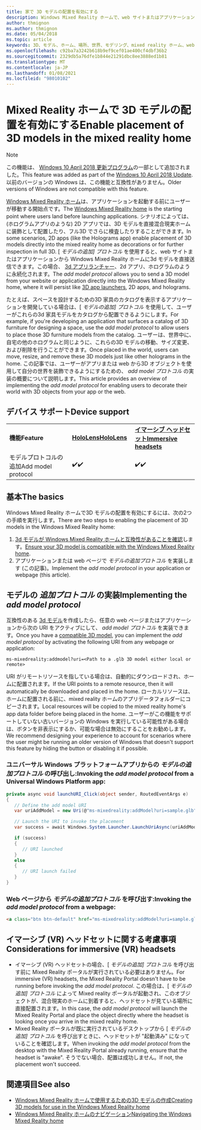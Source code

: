 ```yaml
---
title: 家で 3D モデルの配置を有効にする
description: Windows Mixed Reality ホームで、web サイトまたはアプリケーションの3D モデルを配置する方法について説明します。
author: thmignon
ms.author: thmignon
ms.date: 05/04/2018
ms.topic: article
keywords: 3D、モデル、ホーム、場所、世界、モデリング、mixed reality ホーム、web、アプリ、mixed reality ヘッドセット、windows mixed reality ヘッドセット、仮想現実ヘッドセット
ms.openlocfilehash: c92ba7a3242b618b9ef9cef01ae400cf4dbf36b2
ms.sourcegitcommit: 2329db5a76dfe1b844e21291dbc8ee3888ed1b81
ms.translationtype: MT
ms.contentlocale: ja-JP
ms.lasthandoff: 01/08/2021
ms.locfileid: "98010102"
---
```

# <a name="enable-placement-of-3d-models-in-the-mixed-reality-home"></a><span data-ttu-id="3e297-104">Mixed Reality ホームで 3D モデルの配置を有効にする</span><span class="sxs-lookup"><span data-stu-id="3e297-104">Enable placement of 3D models in the mixed reality home</span></span>

> [!NOTE]
> <span data-ttu-id="3e297-105">この機能は、 [Windows 10 April 2018 更新プログラム](https://docs.microsoft.com/windows/mixed-reality/enthusiast-guide/release-notes-april-2018)の一部として追加されました。</span><span class="sxs-lookup"><span data-stu-id="3e297-105">This feature was added as part of the [Windows 10 April 2018 Update](https://docs.microsoft.com/windows/mixed-reality/enthusiast-guide/release-notes-april-2018).</span></span> <span data-ttu-id="3e297-106">以前のバージョンの Windows は、この機能と互換性がありません。</span><span class="sxs-lookup"><span data-stu-id="3e297-106">Older versions of Windows are not compatible with this feature.</span></span>

<span data-ttu-id="3e297-107">[Windows Mixed Reality ホーム](../discover/navigating-the-windows-mixed-reality-home.md)は、アプリケーションを起動する前にユーザーが移動する開始点です。</span><span class="sxs-lookup"><span data-stu-id="3e297-107">The [Windows Mixed Reality home](../discover/navigating-the-windows-mixed-reality-home.md) is the starting point where users land before launching applications.</span></span> <span data-ttu-id="3e297-108">シナリオによっては、(ホログラムアプリのような) 2D アプリでは、3D モデルを直接混合現実ホームに装飾として配置したり、フル3D でさらに検査したりすることができます。</span><span class="sxs-lookup"><span data-stu-id="3e297-108">In some scenarios, 2D apps (like the Holograms app) enable placement of 3D models directly into the mixed reality home as decorations or for further inspection in full 3D.</span></span> <span data-ttu-id="3e297-109">[ *モデルの追加] プロトコル* を使用すると、web サイトまたはアプリケーションから Windows Mixed Reality ホームに3d モデルを直接送信できます。この場合、 [3d アプリランチャー](3d-app-launcher-design-guidance.md)、2d アプリ、ホログラムのように永続化されます。</span><span class="sxs-lookup"><span data-stu-id="3e297-109">The *add model protocol* allows you to send a 3D model from your website or application directly into the Windows Mixed Reality home, where it will persist like [3D app launchers](3d-app-launcher-design-guidance.md), 2D apps, and holograms.</span></span> 

<span data-ttu-id="3e297-110">たとえば、スペースを設計するための3D 家具のカタログを表示するアプリケーションを開発している場合は、[ *モデルの追加] プロトコル* を使用して、ユーザーがこれらの3d 家具モデルをカタログから配置できるようにします。</span><span class="sxs-lookup"><span data-stu-id="3e297-110">For example, if you're developing an application that surfaces a catalog of 3D furniture for designing a space, use the *add model protocol* to allow users to place those 3D furniture models from the catalog.</span></span> <span data-ttu-id="3e297-111">ユーザーは、世界中に、自宅の他のホログラムと同じように、これらの3D モデルの移動、サイズ変更、および削除を行うことができます。</span><span class="sxs-lookup"><span data-stu-id="3e297-111">Once placed in the world, users can move, resize, and remove these 3D models just like other holograms in the home.</span></span> <span data-ttu-id="3e297-112">この記事では、ユーザーがアプリまたは web から3D オブジェクトを使用して自分の世界を装飾できるようにするための、 *add model プロトコル* の実装の概要について説明します。</span><span class="sxs-lookup"><span data-stu-id="3e297-112">This article provides an overview of implementing the *add model protocol* for enabling users to decorate their world with 3D objects from your app or the web.</span></span>

## <a name="device-support"></a><span data-ttu-id="3e297-113">デバイス サポート</span><span class="sxs-lookup"><span data-stu-id="3e297-113">Device support</span></span>

<table>
    <colgroup>
    <col width="33%" />
    <col width="33%" />
    <col width="33%" />
    </colgroup>
    <tr>
        <td><span data-ttu-id="3e297-114"><strong>機能</strong></span><span class="sxs-lookup"><span data-stu-id="3e297-114"><strong>Feature</strong></span></span></td>
        <td><span data-ttu-id="3e297-115"><a href="../hololens-hardware-details.md"><strong>HoloLens</strong></a></span><span class="sxs-lookup"><span data-stu-id="3e297-115"><a href="../hololens-hardware-details.md"><strong>HoloLens</strong></a></span></span></td>
        <td><span data-ttu-id="3e297-116"><a href="../discover/immersive-headset-hardware-details.md"><strong>イマーシブ ヘッドセット</strong></a></span><span class="sxs-lookup"><span data-stu-id="3e297-116"><a href="../discover/immersive-headset-hardware-details.md"><strong>Immersive headsets</strong></a></span></span></td>
    </tr>
     <tr>
        <td><span data-ttu-id="3e297-117">モデルプロトコルの追加</span><span class="sxs-lookup"><span data-stu-id="3e297-117">Add model protocol</span></span></td>
        <td><span data-ttu-id="3e297-118">✔️</span><span class="sxs-lookup"><span data-stu-id="3e297-118">✔️</span></span></td>
        <td><span data-ttu-id="3e297-119">✔️</span><span class="sxs-lookup"><span data-stu-id="3e297-119">✔️</span></span></td>
    </tr>
</table>

## <a name="the-basics"></a><span data-ttu-id="3e297-120">基本</span><span class="sxs-lookup"><span data-stu-id="3e297-120">The basics</span></span>

<span data-ttu-id="3e297-121">Windows Mixed Reality ホームで3D モデルの配置を有効にするには、次の2つの手順を実行します。</span><span class="sxs-lookup"><span data-stu-id="3e297-121">There are two steps to enabling the placement of 3D models in the Windows Mixed Reality home:</span></span>
1. <span data-ttu-id="3e297-122">[3d モデルが Windows Mixed Reality ホームと互換性があることを確認](creating-3d-models-for-use-in-the-windows-mixed-reality-home.md)します。</span><span class="sxs-lookup"><span data-stu-id="3e297-122">[Ensure your 3D model is compatible with the Windows Mixed Reality home](creating-3d-models-for-use-in-the-windows-mixed-reality-home.md).</span></span>
2. <span data-ttu-id="3e297-123">アプリケーションまたは web ページで *モデルの追加プロトコル* を実装します (この記事)。</span><span class="sxs-lookup"><span data-stu-id="3e297-123">Implement the *add model protocol* in your application or webpage (this article).</span></span>

## <a name="implementing-the-add-model-protocol"></a><span data-ttu-id="3e297-124">モデルの *追加プロトコル* の実装</span><span class="sxs-lookup"><span data-stu-id="3e297-124">Implementing the *add model protocol*</span></span>

<span data-ttu-id="3e297-125">互換性のある [3d モデル](creating-3d-models-for-use-in-the-windows-mixed-reality-home.md)を作成したら、任意の web ページまたはアプリケーションから次の URI をアクティブにして、 *add model プロトコル* を実装できます。</span><span class="sxs-lookup"><span data-stu-id="3e297-125">Once you have a [compatible 3D model](creating-3d-models-for-use-in-the-windows-mixed-reality-home.md), you can implement the *add model protocol* by activating the following URI from any webpage or application:</span></span>

```
ms-mixedreality:addmodel?uri=<Path to a .glb 3D model either local or remote>
```

<span data-ttu-id="3e297-126">URI がリモートリソースを指している場合は、自動的にダウンロードされ、ホームに配置されます。</span><span class="sxs-lookup"><span data-stu-id="3e297-126">If the URI points to a remote resource, then it will automatically be downloaded and placed in the home.</span></span> <span data-ttu-id="3e297-127">ローカルリソースは、ホームに配置される前に、mixed reality ホームのアプリデータフォルダーにコピーされます。</span><span class="sxs-lookup"><span data-stu-id="3e297-127">Local resources will be copied to the mixed reality home's app data folder before being placed in the home.</span></span> <span data-ttu-id="3e297-128">ユーザーがこの機能をサポートしていない古いバージョンの Windows を実行している可能性がある場合は、ボタンを非表示にするか、可能な場合は無効にすることをお勧めします。</span><span class="sxs-lookup"><span data-stu-id="3e297-128">We recommend designing your experience to account for scenarios where the user might be running an older version of Windows that doesn't support this feature by hiding the button or disabling it if possible.</span></span> 

### <a name="invoking-the-add-model-protocol-from-a-universal-windows-platform-app"></a><span data-ttu-id="3e297-129">ユニバーサル Windows プラットフォームアプリからの *モデルの追加プロトコル* の呼び出し:</span><span class="sxs-lookup"><span data-stu-id="3e297-129">Invoking the *add model protocol* from a Universal Windows Platform app:</span></span>

```C#
private async void launchURI_Click(object sender, RoutedEventArgs e)
{
   // Define the add model URI
   var uriAddModel = new Uri(@"ms-mixedreality:addModel?uri=sample.glb");

   // Launch the URI to invoke the placement
   var success = await Windows.System.Launcher.LaunchUriAsync(uriAddModel);

   if (success)
   {
      // URI launched
   }
   else
   {
      // URI launch failed
   }
}
```

### <a name="invoking-the-add-model-protocol-from-a-webpage"></a><span data-ttu-id="3e297-130">Web ページから *モデルの追加プロトコル* を呼び出す:</span><span class="sxs-lookup"><span data-stu-id="3e297-130">Invoking the *add model protocol* from a webpage:</span></span>

```html
<a class="btn btn-default" href="ms-mixedreality:addModel?uri=sample.glb"> Place 3D Model </a>
```

## <a name="considerations-for-immersive-vr-headsets"></a><span data-ttu-id="3e297-131">イマーシブ (VR) ヘッドセットに関する考慮事項</span><span class="sxs-lookup"><span data-stu-id="3e297-131">Considerations for immersive (VR) headsets</span></span>

* <span data-ttu-id="3e297-132">イマーシブ (VR) ヘッドセットの場合、[ *モデルの追加] プロトコル* を呼び出す前に Mixed Reality ポータルが実行されている必要はありません。</span><span class="sxs-lookup"><span data-stu-id="3e297-132">For immersive (VR) headsets, the Mixed Reality Portal doesn't have to be running before invoking the *add model protocol*.</span></span> <span data-ttu-id="3e297-133">この場合は、[ *モデルの追加] プロトコル* によって Mixed reality ポータルが起動され、このオブジェクトが、混合現実のホームに到着すると、ヘッドセットが見ている場所に直接配置されます。</span><span class="sxs-lookup"><span data-stu-id="3e297-133">In this case, the *add model protocol* will launch the Mixed Reality Portal and place the object directly where the headset is looking once you arrive in the mixed reality home.</span></span> 
* <span data-ttu-id="3e297-134">Mixed Reality ポータルが既に実行されているデスクトップから [ *モデルの追加] プロトコル* を呼び出すときに、ヘッドセットが "起動済み" になっていることを確認します。</span><span class="sxs-lookup"><span data-stu-id="3e297-134">When invoking the *add model protocol* from the desktop with the Mixed Reality Portal already running, ensure that the headset is "awake".</span></span> <span data-ttu-id="3e297-135">そうでない場合、配置は成功しません。</span><span class="sxs-lookup"><span data-stu-id="3e297-135">If not, the placement won't succeed.</span></span> 

## <a name="see-also"></a><span data-ttu-id="3e297-136">関連項目</span><span class="sxs-lookup"><span data-stu-id="3e297-136">See also</span></span>

* [<span data-ttu-id="3e297-137">Windows Mixed Reality ホームで使用するための3D モデルの作成</span><span class="sxs-lookup"><span data-stu-id="3e297-137">Creating 3D models for use in the Windows Mixed Reality home</span></span>](creating-3d-models-for-use-in-the-windows-mixed-reality-home.md)
* [<span data-ttu-id="3e297-138">Windows Mixed Reality ホームのナビゲーション</span><span class="sxs-lookup"><span data-stu-id="3e297-138">Navigating the Windows Mixed Reality home</span></span>](../discover/navigating-the-windows-mixed-reality-home.md)
